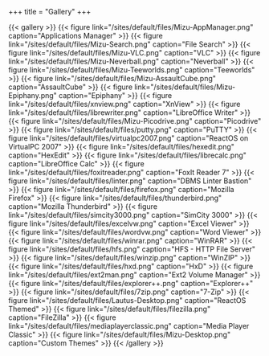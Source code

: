 +++
title = "Gallery"
+++

{{< gallery >}}
{{< figure link="/sites/default/files/Mizu-AppManager.png" caption="Applications Manager" >}}
{{< figure link="/sites/default/files/Mizu-Search.png" caption="File Search" >}}
{{< figure link="/sites/default/files/Mizu-VLC.png" caption="VLC" >}}
{{< figure link="/sites/default/files/Mizu-Neverball.png" caption="Neverball" >}}
{{< figure link="/sites/default/files/Mizu-Teeworlds.png" caption="Teeworlds" >}}
{{< figure link="/sites/default/files/Mizu-AssaultCube.png" caption="AssaultCube" >}}
{{< figure link="/sites/default/files/Mizu-Epiphany.png" caption="Epiphany" >}}
{{< figure link="/sites/default/files/xnview.png" caption="XnView" >}}
{{< figure link="/sites/default/files/librewriter.png" caption="LibreOffice Writer" >}}
{{< figure link="/sites/default/files/Mizu-Picodrive.png" caption="Picodrive" >}}
{{< figure link="/sites/default/files/putty.png" caption="PuTTY" >}}
{{< figure link="/sites/default/files/virtualpc2007.png" caption="ReactOS on VirtualPC 2007" >}}
{{< figure link="/sites/default/files/hexedit.png" caption="HexEdit" >}}
{{< figure link="/sites/default/files/librecalc.png" caption="LibreOffice Calc" >}}
{{< figure link="/sites/default/files/foxitreader.png" caption="FoxIt Reader 7" >}}
{{< figure link="/sites/default/files/linter.png" caption="DBMS Linter Bastion" >}}
{{< figure link="/sites/default/files/firefox.png" caption="Mozilla Firefox" >}}
{{< figure link="/sites/default/files/thunderbird.png" caption="Mozilla Thunderbird" >}}
{{< figure link="/sites/default/files/simcity3000.png" caption="SimCity 3000" >}}
{{< figure link="/sites/default/files/excelvw.png" caption="Excel Viewer" >}}
{{< figure link="/sites/default/files/wordvw.png" caption="Word Viewer" >}}
{{< figure link="/sites/default/files/winrar.png" caption="WinRAR" >}}
{{< figure link="/sites/default/files/hfs.png" caption="HFS - HTTP File Server" >}}
{{< figure link="/sites/default/files/winzip.png" caption="WinZIP" >}}
{{< figure link="/sites/default/files/hxd.png" caption="HxD" >}}
{{< figure link="/sites/default/files/ext2man.png" caption="Ext2 Volume Manager" >}}
{{< figure link="/sites/default/files/explorer++.png" caption="Explorer++" >}}
{{< figure link="/sites/default/files/7zip.png" caption="7-Zip" >}}
{{< figure link="/sites/default/files/Lautus-Desktop.png" caption="ReactOS Themed" >}}
{{< figure link="/sites/default/files/filezilla.png" caption="FileZilla" >}}
{{< figure link="/sites/default/files/mediaplayerclassic.png" caption="Media Player Classic" >}}
{{< figure link="/sites/default/files/Mizu-Desktop.png" caption="Custom Themes" >}}
{{< /gallery >}}

